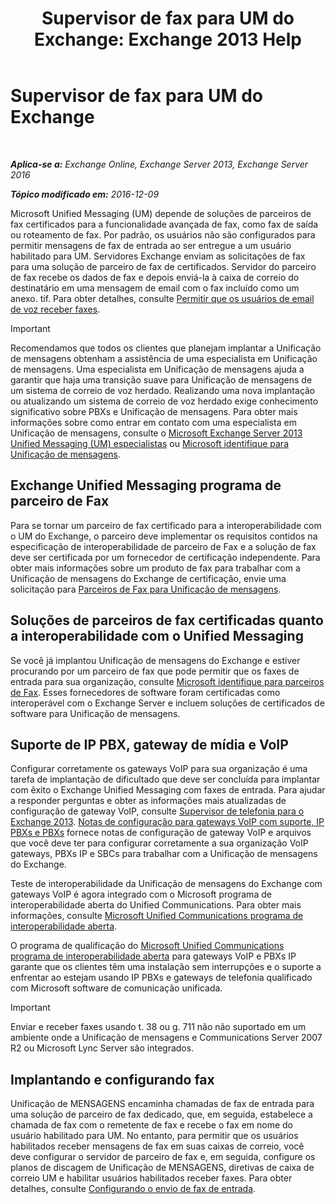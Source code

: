 ﻿---
title: 'Supervisor de fax para UM do Exchange: Exchange 2013 Help'
TOCTitle: Supervisor de fax para UM do Exchange
ms:assetid: 928a466d-cc0c-4160-bd4c-f0fc76b038d4
ms:mtpsurl: https://technet.microsoft.com/pt-br/library/Ee364747(v=EXCHG.150)
ms:contentKeyID: 52058461
ms.date: 05/22/2018
mtps_version: v=EXCHG.150
ms.translationtype: MT
---

# Supervisor de fax para UM do Exchange

 

_**Aplica-se a:** Exchange Online, Exchange Server 2013, Exchange Server 2016_

_**Tópico modificado em:** 2016-12-09_

Microsoft Unified Messaging (UM) depende de soluções de parceiros de fax certificados para a funcionalidade avançada de fax, como fax de saída ou roteamento de fax. Por padrão, os usuários não são configurados para permitir mensagens de fax de entrada ao ser entregue a um usuário habilitado para UM. Servidores Exchange enviam as solicitações de fax para uma solução de parceiro de fax de certificados. Servidor do parceiro de fax recebe os dados de fax e depois enviá-la à caixa de correio do destinatário em uma mensagem de email com o fax incluído como um anexo. tif. Para obter detalhes, consulte [Permitir que os usuários de email de voz receber faxes](enable-voice-mail-users-to-receive-faxes-exchange-2013-help.md).


> [!IMPORTANT]
> Recomendamos que todos os clientes que planejam implantar a Unificação de mensagens obtenham a assistência de uma especialista em Unificação de mensagens. Uma especialista em Unificação de mensagens ajuda a garantir que haja uma transição suave para Unificação de mensagens de um sistema de correio de voz herdado. Realizando uma nova implantação ou atualizando um sistema de correio de voz herdado exige conhecimento significativo sobre PBXs e Unificação de mensagens. Para obter mais informações sobre como entrar em contato com uma especialista em Unificação de mensagens, consulte o <A href="http://go.microsoft.com/fwlink/p/?linkid=262708">Microsoft Exchange Server 2013 Unified Messaging (UM) especialistas</A> ou <A href="https://go.microsoft.com/fwlink/p/?linkid=261951">Microsoft identifique para Unificação de mensagens</A>.



## Exchange Unified Messaging programa de parceiro de Fax

Para se tornar um parceiro de fax certificado para a interoperabilidade com o UM do Exchange, o parceiro deve implementar os requisitos contidos na especificação de interoperabilidade de parceiro de Fax e a solução de fax deve ser certificada por um fornecedor de certificação independente. Para obter mais informações sobre um produto de fax para trabalhar com a Unificação de mensagens do Exchange de certificação, envie uma solicitação para [Parceiros de Fax para Unificação de mensagens](mailto:fax-part@microsoft.com).

## Soluções de parceiros de fax certificadas quanto a interoperabilidade com o Unified Messaging

Se você já implantou Unificação de mensagens do Exchange e estiver procurando por um parceiro de fax que pode permitir que os faxes de entrada para sua organização, consulte [Microsoft identifique para parceiros de Fax](https://go.microsoft.com/fwlink/p/?linkid=190238). Esses fornecedores de software foram certificadas como interoperável com o Exchange Server e incluem soluções de certificados de software para Unificação de mensagens.

## Suporte de IP PBX, gateway de mídia e VoIP

Configurar corretamente os gateways VoIP para sua organização é uma tarefa de implantação de dificultado que deve ser concluída para implantar com êxito o Exchange Unified Messaging com faxes de entrada. Para ajudar a responder perguntas e obter as informações mais atualizadas de configuração de gateway VoIP, consulte [Supervisor de telefonia para o Exchange 2013](telephony-advisor-for-exchange-2013-exchange-2013-help.md). [Notas de configuração para gateways VoIP com suporte, IP PBXs e PBXs](configuration-notes-for-supported-voip-gateways-ip-pbxs-and-pbxs-exchange-2013-help.md) fornece notas de configuração de gateway VoIP e arquivos que você deve ter para configurar corretamente a sua organização VoIP gateways, PBXs IP e SBCs para trabalhar com a Unificação de mensagens do Exchange.

Teste de interoperabilidade da Unificação de mensagens do Exchange com gateways VoIP é agora integrado com o Microsoft programa de interoperabilidade aberta do Unified Communications. Para obter mais informações, consulte [Microsoft Unified Communications programa de interoperabilidade aberta](http://go.microsoft.com/fwlink/p/?linkid=140722).

O programa de qualificação do [Microsoft Unified Communications programa de interoperabilidade aberta](http://go.microsoft.com/fwlink/p/?linkid=140722) para gateways VoIP e PBXs IP garante que os clientes têm uma instalação sem interrupções e o suporte a enfrentar ao estejam usando IP PBXs e gateways de telefonia qualificado com Microsoft software de comunicação unificada.


> [!IMPORTANT]
> Enviar e receber faxes usando t. 38 ou g. 711 não não suportado em um ambiente onde a Unificação de mensagens e Communications Server 2007 R2 ou Microsoft Lync Server são integrados.



## Implantando e configurando fax

Unificação de MENSAGENS encaminha chamadas de fax de entrada para uma solução de parceiro de fax dedicado, que, em seguida, estabelece a chamada de fax com o remetente de fax e recebe o fax em nome do usuário habilitado para UM. No entanto, para permitir que os usuários habilitados receber mensagens de fax em suas caixas de correio, você deve configurar o servidor de parceiro de fax e, em seguida, configure os planos de discagem de Unificação de MENSAGENS, diretivas de caixa de correio UM e habilitar usuários habilitados receber faxes. Para obter detalhes, consulte [Configurando o envio de fax de entrada](setting-up-incoming-faxing-exchange-2013-help.md).

